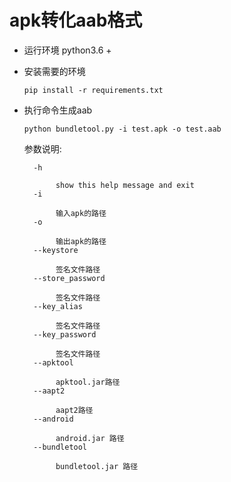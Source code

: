 # apk转化aab格式

* 运行环境 python3.6 +

* 安装需要的环境

    ```shell
    pip install -r requirements.txt
    ```

* 执行命令生成aab

    ```shell
    python bundletool.py -i test.apk -o test.aab
    ```

    参数说明:
    ```
      -h 
    
    ​		show this help message and exit
      -i 
    
    ​		输入apk的路径
      -o 
    
    ​		输出apk的路径
      --keystore 
    
    ​		签名文件路径
      --store_password 
    
    ​		签名文件路径
      --key_alias 
    
    ​		签名文件路径
      --key_password 
    
    ​		签名文件路径
      --apktool 
    
    ​		apktool.jar路径
      --aapt2 
    
    ​		aapt2路径
      --android 
    
    ​		android.jar 路径
      --bundletool 
    
    ​		bundletool.jar 路径
  ```
